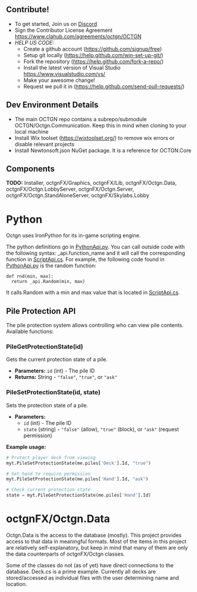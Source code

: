 Contribute!
-------------------------------------------------
* To get started, Join us on <a href="https://discord.gg/Yn3Jrpj">Discord</a>
* Sign the Contributor License Agreement https://www.clahub.com/agreements/octgn/OCTGN
* *HELP US CODE:*
  * Create a github account (https://github.com/signup/free)
  * Setup git locally (https://help.github.com/win-set-up-git/)
  * Fork the repository (https://help.github.com/fork-a-repo/)
  * Install the latest version of Visual Studio https://www.visualstudio.com/vs/
  * Make your awesome change!
  * Request we pull it in (https://help.github.com/send-pull-requests/)

Dev Environment Details
------------------------------------------------
* The main OCTGN repo contains a subrepo/submodule OCTGN/Octgn.Communication. Keep this in mind when cloning to your local machine
* Install Wix toolset (https://wixtoolset.org/) to remove wix errors or disable relevant projects
* Install Newtonsoft.json NuGet package. It is a reference for OCTGN.Core
  
Components
-------------------------------------------------
**TODO:** Installer, octgnFX/Graphics, octgnFX/Lib, octgnFX/Octgn.Data, octgnFX/Octgn.LobbyServer, 
octgnFX/Octgn.Server,  octgnFX/Octgn.StandAloneServer, octgnFX/Skylabs.Lobby

# Python
Octgn uses IronPython for its in-game scripting engine.

The python definitions go in [PythonApi.py](https://github.com/octgn/OCTGN/blob/master/octgnFX/Octgn/Scripting/PythonAPI.py). You can call outside code with the following syntax:  _api.function_name and it will call the corresponding function in [ScriptApi.cs](https://github.com/kellyelton/OCTGN/blob/master/octgnFX/Octgn/Scripting/ScriptAPI.cs).
For example, the following code found in [PythonApi.py](https://github.com/octgn/OCTGN/blob/master/octgnFX/Octgn/Scripting/PythonAPI.py) is the random function:
```
def rnd(min, max):
  return _api.Random(min, max)
```

It calls Random with a min and max value that is located in [ScriptApi.cs](https://github.com/octgn/OCTGN/blob/master/octgnFX/Octgn/Scripting/ScriptAPI.cs).

## Pile Protection API
The pile protection system allows controlling who can view pile contents. Available functions:

### PileGetProtectionState(id)
Gets the current protection state of a pile.
- **Parameters:** `id` (int) - The pile ID
- **Returns:** String - `"false"`, `"true"`, or `"ask"`

### PileSetProtectionState(id, state)
Sets the protection state of a pile.
- **Parameters:** 
  - `id` (int) - The pile ID
  - `state` (string) - `"false"` (allow), `"true"` (block), or `"ask"` (request permission)

**Example usage:**
```python
# Protect player deck from viewing
myt.PileSetProtectionState(me.piles['Deck'].Id, "true")

# Set hand to require permission
myt.PileSetProtectionState(me.piles['Hand'].Id, "ask")

# Check current protection state
state = myt.PileGetProtectionState(me.piles['Hand'].Id)
```

# octgnFX/Octgn.Data
Octgn.Data is the access to the database (mostly). This project provides access to that data in meaningful formats. Most of the items in this project are relatively self-explanatory, but keep in mind that many of them are only the data counterparts of octgnFX/Octgn classes.

Some of the classes do not (as of yet) have direct connections to the database. Deck.cs is a prime example. Currently all decks are stored/accessed as individual files with the user determining name and location.
